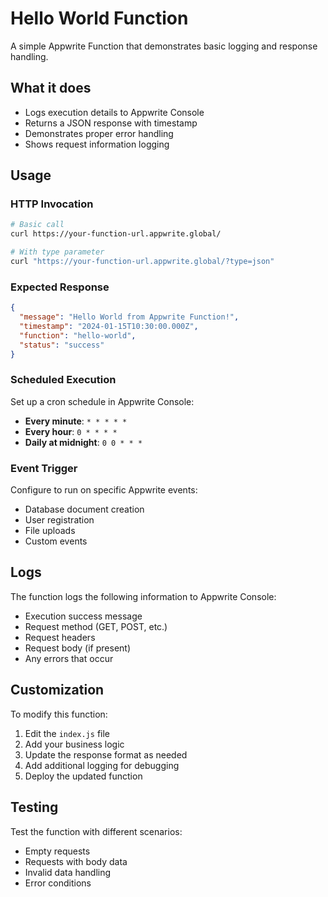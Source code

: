 # Hello World Function

A simple Appwrite Function that demonstrates basic logging and response handling.

## What it does

- Logs execution details to Appwrite Console
- Returns a JSON response with timestamp
- Demonstrates proper error handling
- Shows request information logging

## Usage

### HTTP Invocation
```bash
# Basic call
curl https://your-function-url.appwrite.global/

# With type parameter
curl "https://your-function-url.appwrite.global/?type=json"
```

### Expected Response
```json
{
  "message": "Hello World from Appwrite Function!",
  "timestamp": "2024-01-15T10:30:00.000Z",
  "function": "hello-world",
  "status": "success"
}
```

### Scheduled Execution
Set up a cron schedule in Appwrite Console:
- **Every minute**: `* * * * *`
- **Every hour**: `0 * * * *`
- **Daily at midnight**: `0 0 * * *`

### Event Trigger
Configure to run on specific Appwrite events:
- Database document creation
- User registration
- File uploads
- Custom events

## Logs

The function logs the following information to Appwrite Console:
- Execution success message
- Request method (GET, POST, etc.)
- Request headers
- Request body (if present)
- Any errors that occur

## Customization

To modify this function:
1. Edit the `index.js` file
2. Add your business logic
3. Update the response format as needed
4. Add additional logging for debugging
5. Deploy the updated function

## Testing

Test the function with different scenarios:
- Empty requests
- Requests with body data
- Invalid data handling
- Error conditions
